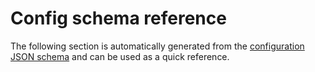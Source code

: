# Config schema reference

The following section is automatically generated from the [configuration JSON schema](_static/config.schema.json) and can be used as a quick reference.

